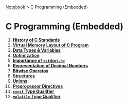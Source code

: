 <a href="../">Notebook</a> > C Programming (Embedded)

# C Programming (Embedded)



1. **<a href="./history-of-c-standards">History of C Standards</a>**
2. **<a href="./virtual-memory-layout-of-c-program">Virtual Memory Layout of C Program</a>**
3. **<a href="./data-types-and-variables">Data Types & Variables</a>**
4. **<a href="./optimization">Optimization</a>**
5. **<a href="./importance-of-stdint-h">Importance of `<stdint.h>`</a>**
6. **<a href="./representation-of-decimal-numbers">Representation of Decimal Numbers</a>**
7. **<a href="./bitwise-operators">Bitwise Operatos</a>**
8. **<a href="./structures">Structures</a>**
9. **<a href="./unions">Unions</a>**
10. **<a href="./preprocessor-directives">Preprocessor Directives</a>**
11. **<a href="./const-type-qualifier">`const` Type Qualifier</a>**
12. **<a href="./volatile-type-qualifier">`volatile` Type Qualifier</a>**

